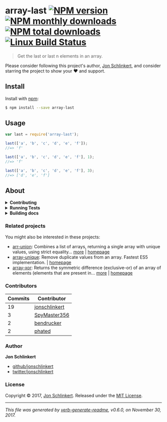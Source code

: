 # array-last [![NPM version](https://img.shields.io/npm/v/array-last.svg?style=flat)](https://www.npmjs.com/package/array-last) [![NPM monthly downloads](https://img.shields.io/npm/dm/array-last.svg?style=flat)](https://npmjs.org/package/array-last) [![NPM total downloads](https://img.shields.io/npm/dt/array-last.svg?style=flat)](https://npmjs.org/package/array-last) [![Linux Build Status](https://img.shields.io/travis/jonschlinkert/array-last.svg?style=flat&label=Travis)](https://travis-ci.org/jonschlinkert/array-last)

> Get the last or last n elements in an array.

Please consider following this project's author, [Jon Schlinkert](https://github.com/jonschlinkert), and consider starring the project to show your :heart: and support.

## Install

Install with [npm](https://www.npmjs.com/):

```sh
$ npm install --save array-last
```

## Usage

```js
var last = require('array-last');

last(['a', 'b', 'c', 'd', 'e', 'f']);
//=> 'f'

last(['a', 'b', 'c', 'd', 'e', 'f'], 1);
//=> 'f'

last(['a', 'b', 'c', 'd', 'e', 'f'], 3);
//=> ['d', 'e', 'f']
```

## About

<details>
<summary><strong>Contributing</strong></summary>

Pull requests and stars are always welcome. For bugs and feature requests, [please create an issue](../../issues/new).

</details>

<details>
<summary><strong>Running Tests</strong></summary>

Running and reviewing unit tests is a great way to get familiarized with a library and its API. You can install dependencies and run tests with the following command:

```sh
$ npm install && npm test
```

</details>

<details>
<summary><strong>Building docs</strong></summary>

_(This project's readme.md is generated by [verb](https://github.com/verbose/verb-generate-readme), please don't edit the readme directly. Any changes to the readme must be made in the [.verb.md](.verb.md) readme template.)_

To generate the readme, run the following command:

```sh
$ npm install -g verbose/verb#dev verb-generate-readme && verb
```

</details>

### Related projects

You might also be interested in these projects:

* [arr-union](https://www.npmjs.com/package/arr-union): Combines a list of arrays, returning a single array with unique values, using strict equality… [more](https://github.com/jonschlinkert/arr-union) | [homepage](https://github.com/jonschlinkert/arr-union)
* [array-unique](https://www.npmjs.com/package/array-unique): Remove duplicate values from an array. Fastest ES5 implementation. | [homepage](https://github.com/jonschlinkert/array-unique)
* [array-xor](https://www.npmjs.com/package/array-xor): Returns the symmetric difference (exclusive-or) of an array of elements (elements that are present in… [more](https://github.com/jonschlinkert/array-xor) | [homepage](https://github.com/jonschlinkert/array-xor)

### Contributors

| **Commits** | **Contributor** |
| --- | --- |
| 19 | [jonschlinkert](https://github.com/jonschlinkert) |
| 3  | [SpyMaster356](https://github.com/SpyMaster356) |
| 2  | [bendrucker](https://github.com/bendrucker) |
| 2  | [phated](https://github.com/phated) |

### Author

**Jon Schlinkert**

* [github/jonschlinkert](https://github.com/jonschlinkert)
* [twitter/jonschlinkert](https://twitter.com/jonschlinkert)

### License

Copyright © 2017, [Jon Schlinkert](https://github.com/jonschlinkert).
Released under the [MIT License](LICENSE).

***

_This file was generated by [verb-generate-readme](https://github.com/verbose/verb-generate-readme), v0.6.0, on November 30, 2017._
